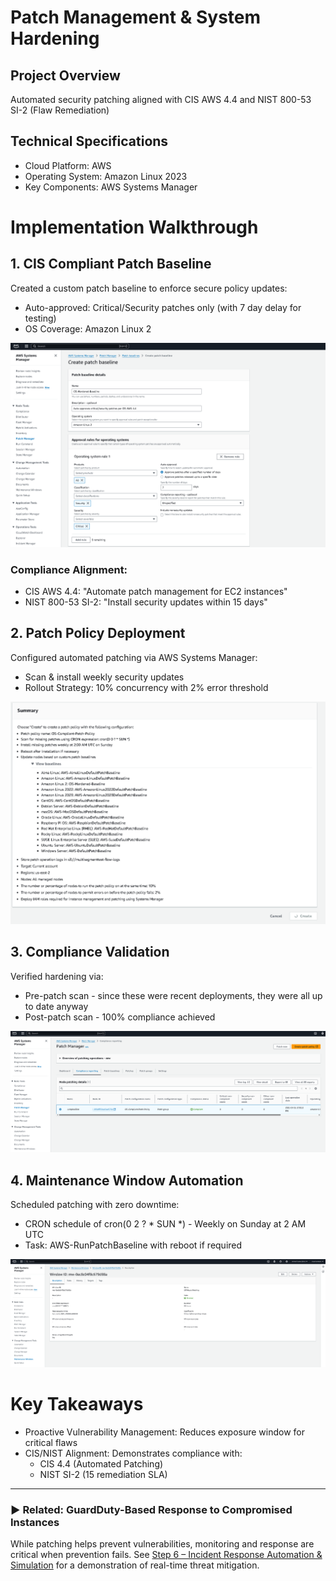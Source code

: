 # Patch Management & System Hardening

## Project Overview
Automated security patching aligned with CIS AWS 4.4 and NIST 800-53 SI-2 (Flaw Remediation)

## Technical Specifications
- Cloud Platform: AWS
- Operating System: Amazon Linux 2023
- Key Components: AWS Systems Manager

# Implementation Walkthrough

## 1. CIS Compliant Patch Baseline
Created a custom patch baseline to enforce secure policy updates:
- Auto-approved: Critical/Security patches only (with 7 day delay for testing)
- OS Coverage: Amazon Linux 2

![](https://github.com/ChadVanHalen/Tech-Portfolio/blob/main/projects/AWS%20VPC%20Hardening%20NIST%20CIS%20Compliance/images/Step%205/1%20Create%20a%20patch%20baseline%20following%20CIS%20AWS%204.4.png)

### Compliance Alignment:
- CIS AWS 4.4: "Automate patch management for EC2 instances"
- NIST 800-53 SI-2: "Install security updates within 15 days"

## 2. Patch Policy Deployment
Configured automated patching via AWS Systems Manager:
- Scan & install weekly security updates
- Rollout Strategy: 10% concurrency with 2% error threshold

![](https://github.com/ChadVanHalen/Tech-Portfolio/blob/main/projects/AWS%20VPC%20Hardening%20NIST%20CIS%20Compliance/images/Step%205/2%20Create%20a%20patch%20manager%20config%20using%20my%20new%20baseline%20for%20Amazon%20Linux%202.png)

## 3. Compliance Validation
Verified hardening via:
- Pre-patch scan - since these were recent deployments, they were all up to date anyway
- Post-patch scan - 100% compliance achieved

![](https://github.com/ChadVanHalen/Tech-Portfolio/blob/main/projects/AWS%20VPC%20Hardening%20NIST%20CIS%20Compliance/images/Step%205/3%20Confirm%20my%20JumpBox%20node%20is%20showing%20as%20compliant%20to%20the%20hardened%20baseline.png)

## 4. Maintenance Window Automation
Scheduled patching with zero downtime:
- CRON schedule of cron(0 2 ? * SUN *) - Weekly on Sunday at 2 AM UTC 
- Task: AWS-RunPatchBaseline with reboot if required

![](https://github.com/ChadVanHalen/Tech-Portfolio/blob/main/projects/AWS%20VPC%20Hardening%20NIST%20CIS%20Compliance/images/Step%205/4%20I%20create%20a%20Maintenance%20Window%20that%20will%20run%20the%20AutoPatchBaseline%20task%20every%20Sunday%20at%202%20am.png)

# Key Takeaways
- Proactive Vulnerability Management: Reduces exposure window for critical flaws
- CIS/NIST Alignment: Demonstrates compliance with:
  - CIS 4.4 (Automated Patching)
  - NIST SI-2 (15 remediation SLA)

---

### ▶️ Related: GuardDuty-Based Response to Compromised Instances

While patching helps prevent vulnerabilities, monitoring and response are critical when prevention fails. See [Step 6 – Incident Response Automation & Simulation](https://github.com/ChadVanHalen/Tech-Portfolio/blob/main/projects/AWS%20VPC%20Hardening%20NIST%20CIS%20Compliance/steps/6%20Simulated%20Detection%20Response/README.md) for a demonstration of real-time threat mitigation.
